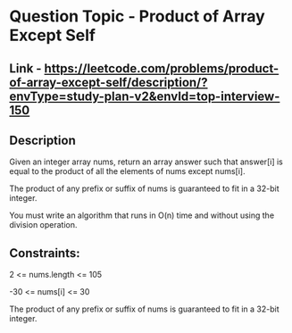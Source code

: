 # Question Topic - Product of Array Except Self

## Link - https://leetcode.com/problems/product-of-array-except-self/description/?envType=study-plan-v2&envId=top-interview-150

## Description

Given an integer array nums, return an array answer such that answer[i] is equal to the product of all the elements of nums except nums[i].

The product of any prefix or suffix of nums is guaranteed to fit in a 32-bit integer.

You must write an algorithm that runs in O(n) time and without using the division operation.

## Constraints:

2 <= nums.length <= 105

-30 <= nums[i] <= 30

The product of any prefix or suffix of nums is guaranteed to fit in a 32-bit integer.
